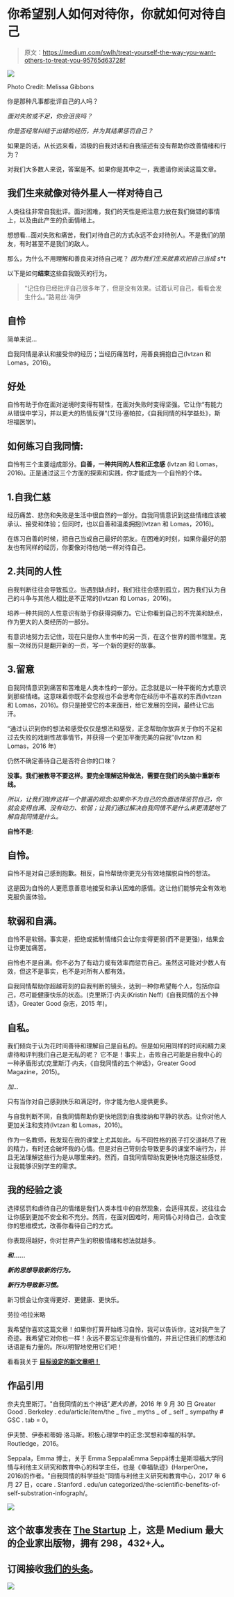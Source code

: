 # 你希望别人如何对待你，你就如何对待自己

> 原文：<https://medium.com/swlh/treat-yourself-the-way-you-want-others-to-treat-you-95765d63728f>

![](img/00d969eea5e168abdfd2bd771d3457d4.png)

Photo Credit: Melissa Gibbons

你是那种凡事都批评自己的人吗？

*面对失败或不足，你会沮丧吗？*

*你是否经常纠结于出错的经历，并为其结果惩罚自己？*

如果是的话，从长远来看，消极的自我对话和自我描述有没有帮助你改善情绪和行为？

对我们大多数人来说，答案是**不**。如果你是其中之一，我邀请你阅读这篇文章。

## **我们生来就像对待外星人一样对待自己**

人类往往非常自我批评。面对困难，我们的天性是把注意力放在我们做错的事情上，以及由此产生的负面情绪上。

想想看…面对失败和痛苦，我们对待自己的方式永远不会对待别人。不是我们的朋友，有时甚至不是我们的敌人。

那么，为什么不用理解和善良来对待自己呢？ *因为我们生来就喜欢把自己当成 s***t*

以下是如何**结束**这些自我毁灭的行为。

> “记住你已经批评自己很多年了，但是没有效果。试着认可自己，看看会发生什么。”路易丝·海伊

## **自怜**

简单来说…

自我同情是承认和接受你的经历；当经历痛苦时，用善良拥抱自己(Ivtzan 和 Lomas，2016)。

## **好处**

自怜有助于你在面对逆境时变得有韧性，在面对失败时变得坚强。它让你“有能力从错误中学习，并以更大的热情反弹”(艾玛·塞帕拉，《自我同情的科学益处》，斯坦福医学)。

## 如何练习自我同情:

自怜有三个主要组成部分。**自善，一种共同的人性和正念感** (Ivtzan 和 Lomas，2016)。正是通过这三个方面的探索和实践，你才能成为一个自怜的个体。

## 1.自我仁慈

经历痛苦、悲伤和失败是生活中很自然的一部分。自我同情意识到这些情绪应该被承认、接受和体验；但同时，也以自善和温柔拥抱(Ivtzan 和 Lomas，2016)。

在练习自善的时候，把自己当成自己最好的朋友。在困难的时刻，如果你最好的朋友也有同样的经历，你要像对待他/她一样对待自己。

## 2.共同的人性

自我判断往往会导致孤立。当遇到缺点时，我们往往会感到孤立，因为我们认为自己的斗争与其他人相比是不正常的(Ivtzan 和 Lomas，2016)。

培养一种共同的人性意识有助于你获得洞察力。它让你看到自己的不完美和缺点，作为更大的人类经历的一部分。

有意识地努力去记住，现在只是你人生书中的另一页，在这个世界的图书馆里。克服一次经历只是翻开新的一页，写一个新的更好的故事。

## 3.留意

自我同情意识到痛苦和苦难是人类本性的一部分。正念就是以一种平衡的方式意识到那些情绪。这意味着你既不会忽视也不会思考你在经历中不喜欢的东西(Ivtzan 和 Lomas，2016)。你只是接受它的本来面目，给它发展的空间，最终让它出汗。

“通过认识到你的想法和感受仅仅是想法和感受，正念帮助你放弃关于你的不足和过去失败的戏剧性故事情节，并获得一个更加平衡完美的自我”(Ivtzan 和 Lomas，2016 年)

仍然不确定善待自己是否符合你的口味？

**没事。我们被教导不要这样。要完全理解这种做法，需要在我们的头脑中重新布线。**

*所以，让我们抛弃这样一个普遍的观念:如果你不为自己的负面选择惩罚自己，你就会变得自满、没有动力、软弱；让我们通过解决自我同情不是什么来更清楚地了解自我同情是什么。*

**自怜不是**:

## **自怜。**

自怜不是对自己感到抱歉。相反，自怜帮助你更充分有效地摆脱自怜的想法。

这是因为自怜的人更愿意善意地接受和承认困难的感情。这让他们能够完全有效地克服负面体验。

## **软弱和自满。**

自怜不是软弱。事实是，拒绝或抵制情绪只会让你变得更弱(而不是更强)，结果会让你更加痛苦。

自怜也不是自满。你不必为了有动力或有效率而惩罚自己。虽然这可能对少数人有效，但这不是事实，也不是对所有人都有效。

自我同情帮助你超越苛刻的自我判断的镜头，达到一种你希望每个人，包括你自己，尽可能健康快乐的状态。(克里斯汀·内夫(Kristin Neff)《自我同情的五个神话》，Greater Good 杂志，2015 年)。

## **自私**。

我们倾向于认为花时间善待和理解自己是自私的。但是如何用同样的时间和精力来虐待和评判我们自己是无私的呢？ 它不是！事实上，击败自己可能是自我中心的一种矛盾形式(克里斯汀·内夫，《自我同情的五个神话》，Greater Good Magazine，2015)。

*加…*

只有当你对自己感到快乐和满足时，你才能为他人提供更多。

与自我判断不同，自我同情帮助你更快地回到自我接纳和平静的状态。让你对他人更加关注和支持(Ivtzan 和 Lomas，2016)。

作为一名教师，我发现在我的课堂上尤其如此。与不同性格的孩子打交道耗尽了我的精力，有时还会破坏我的心情。但是对自己苛刻会导致更多的课堂不端行为，并且无法理解这些行为是从哪里来的。然而，自我同情帮助我更快地克服这些感觉，让我能够识别学生的需求。

## **我的经验之谈**

选择惩罚和虐待自己的情绪是我们人类本性中的自然现象，会适得其反。这往往会让你感到更加不安全和不充分。然而，在面对困难时，用同情心对待自己，会改变你的思维模式，改善你看待自己的方式。

你表现得越好，你对世界产生的积极情绪和想法就越多。

***和……***

***新的思想导致新的行为。***

***新行为导致新习惯。***

新习惯会让你变得更好、更健康、更快乐。

劳拉·哈拉米略

我希望你喜欢这篇文章！如果你打算开始练习自怜，我可以告诉你，这对我产生了奇迹。我希望它对你也一样！永远不要忘记你是有价值的，并且记住我们的想法和话语是有力量的。所以明智地使用它们吧！

看看我关于 [**目标设定的新文章吧！**](https://medium.com/p/9b33470f6d11/edit)

## **作品引用**

奈夫克里斯汀。"自我同情的五个神话"*更大的善*，2016 年 9 月 30 日 Greater Good . Berkeley . edu/article/item/the _ five _ myths _ of _ self _ sympathy # GSC . tab = 0。

伊夫赞、伊泰和蒂姆·洛马斯。积极心理学中的正念:冥想和幸福的科学。Routledge，2016。

Seppala，Emma 博士，关于 Emma SeppalaEmma Seppä博士是斯坦福大学同情与利他主义研究和教育中心的科学主任，也是《幸福轨迹》(HarperOne，2016)的作者。"自我同情的科学益处"同情与利他主义研究和教育中心，2017 年 6 月 27 日，ccare . Stanford . edu/un categorized/the-scientific-benefits-of-self-substration-infograph/。

![](img/731acf26f5d44fdc58d99a6388fe935d.png)

## 这个故事发表在 [The Startup](https://medium.com/swlh) 上，这是 Medium 最大的企业家出版物，拥有 298，432+人。

## 订阅接收[我们的头条](http://growthsupply.com/the-startup-newsletter/)。

![](img/731acf26f5d44fdc58d99a6388fe935d.png)